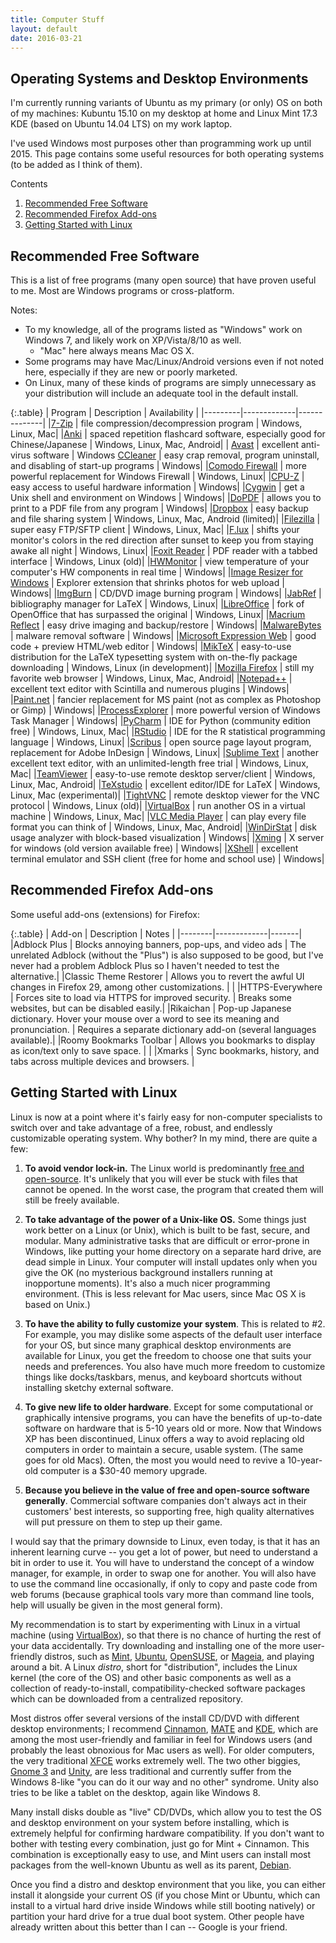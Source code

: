 ```yaml
---
title: Computer Stuff
layout: default
date: 2016-03-21
---
```


## Operating Systems and Desktop Environments

I'm currently running variants of Ubuntu as my primary (or only) OS on both of my machines: Kubuntu 15.10 on my desktop at home and Linux Mint 17.3 KDE (based on Ubuntu 14.04 LTS) on my work laptop.

I've used Windows most purposes other than programming work up until 2015.
This page contains some useful resources for both operating systems (to be added as I think of them).

Contents

1. [Recommended Free Software](#TOC-Recommended-Free-Software)
2. [Recommended Firefox Add-ons](#TOC-Recommended-Firefox-Add-ons)
3. [Getting Started with Linux](#TOC-Getting-Started-with-Linux)


## Recommended Free Software

This is a list of free programs (many open source) that have proven
useful to me. Most are Windows programs or cross-platform.

Notes:

- To my knowledge, all of the programs listed as "Windows" work on
 Windows 7, and likely work on XP/Vista/8/10 as well.
  - "Mac" here always means Mac OS X.
- Some programs may have Mac/Linux/Android versions even if not noted
 here, especially if they are new or poorly marketed.
- On Linux, many of these kinds of programs are simply unnecessary as
 your distribution will include an adequate tool in the default
 install.

{:.table}
| Program | Description | Availability |
|---------|-------------|--------------|
|[7-Zip](http://www.7-zip.org/) | file compression/decompression program | Windows, Linux, Mac|
|[Anki](http://ankisrs.net/) | spaced repetition flashcard software, especially good for Chinese/Japanese | Windows, Linux, Mac, Android|
| [Avast](http://www.avast.com/) | excellent anti-virus software | Windows
[CCleaner](https://www.piriform.com/ccleaner) | easy crap removal, program uninstall, and disabling of start-up programs | Windows|
|[Comodo Firewall](http://www.comodo.com/home/internet-security/firewall.php) | more powerful replacement for Windows Firewall | Windows, Linux|
|[CPU-Z](http://www.cpuid.com/softwares/cpu-z.html) | easy access to useful hardware information | Windows|
|[Cygwin](http://www.cygwin.com/) | get a Unix shell and environment on Windows | Windows|
|[DoPDF](http://www.dopdf.com/) | allows you to print to a PDF file from any program | Windows|
|[Dropbox](http://www.dropbox.com) | easy backup and file sharing system | Windows, Linux, Mac, Android (limited)|
|[Filezilla](https://filezilla-project.org/) | super easy FTP/SFTP client | Windows, Linux, Mac|
|[F.lux](https://justgetflux.com/) | shifts your monitor's colors in the red direction after sunset to keep you from staying awake all night | Windows, Linux|
|[Foxit Reader](http://www.foxitsoftware.com/Secure_PDF_Reader/) | PDF reader with a tabbed interface | Windows, Linux (old)|
|[HWMonitor](http://www.cpuid.com/softwares/hwmonitor.html) | view temperature of your computer's HW components in real time | Windows|
|[Image Resizer for Windows](https://imageresizer.codeplex.com/) | Explorer extension that shrinks photos for web upload | Windows|
|[ImgBurn](http://www.imgburn.com/) | CD/DVD image burning program | Windows|
|[JabRef](http://jabref.sourceforge.net/) | bibliography manager for LaTeX | Windows, Linux|
|[LibreOffice](http://www.libreoffice.org/) | fork of OpenOffice that has surpassed the original | Windows, Linux|
|[Macrium Reflect](http://www.macrium.com/reflectfree.aspx) | easy drive imaging and backup/restore | Windows|
|[MalwareBytes](https://www.malwarebytes.org/) | malware removal software | Windows|
|[Microsoft Expression Web](https://www.microsoft.com/en-us/download/details.aspx?id=36179) | good code + preview HTML/web editor | Windows|
|[MikTeX](http://miktex.org/) | easy-to-use distribution for the LaTeX typesetting system with on-the-fly package downloading | Windows, Linux (in development)|
|[Mozilla Firefox](http://www.mozilla.org) | still my favorite web browser | Windows, Linux, Mac, Android|
|[Notepad++](http://notepad-plus-plus.org/) | excellent text editor with Scintilla and numerous plugins | Windows|
|[Paint.net](http://www.getpaint.net/) | fancier replacement for MS paint (not as complex as Photoshop or Gimp) | Windows|
|[ProcessExplorer](https://technet.microsoft.com/en-us/sysinternals/bb896653.aspx) | more powerful version of Windows Task Manager | Windows|
|[PyCharm](http://www.jetbrains.com/pycharm) | IDE for Python (community edition free) | Windows, Linux, Mac|
|[RStudio](https://technet.microsoft.com/en-us/sysinternals/bb896653.aspx) | IDE for the R statistical programming language | Windows, Linux|
|[Scribus](http://www.scribus.net/) | open source page layout program, replacement for Adobe InDesign | Windows, Linux|
|[Sublime Text](http://www.sublimetext.com/) | another excellent text editor, with an unlimited-length free trial | Windows, Linux, Mac|
|[TeamViewer](http://www.teamviewer.com) | easy-to-use remote desktop server/client | Windows, Linux, Mac, Android|
|[TeXstudio](http://texstudio.sourceforge.net/) | excellent editor/IDE for LaTeX | Windows, Linux, Mac (experimental)|
|[TightVNC](http://www.tightvnc.com/) | remote desktop viewer for the VNC protocol | Windows, Linux (old)|
|[VirtualBox](https://www.virtualbox.org/) | run another OS in a virtual machine | Windows, Linux, Mac|
|[VLC Media Player](http://www.videolan.org/vlc/) | can play every file format you can think of | Windows, Linux, Mac, Android|
|[WinDirStat](https://windirstat.info/) | disk usage analyzer with block-based visualization | Windows|
|[Xming](http://www.straightrunning.com/XmingNotes/) | X server for windows (old version available free) | Windows|
|[XShell](http://www.netsarang.com/products/xsh_overview.html) | excellent terminal emulator and SSH client (free for home and school use) | Windows|


Recommended Firefox Add-ons
---------------------------

Some useful add-ons (extensions) for Firefox:

{:.table}
| Add-on | Description | Notes |
|--------|-------------|-------|
|Adblock Plus | Blocks annoying banners, pop-ups, and video ads | The unrelated Adblock (without the "Plus") is also supposed to be good, but I've never had a problem Adblock Plus so I haven't needed to test the alternative.|
|Classic Theme Restorer | Allows you to revert the awful UI changes in Firefox 29, among other customizations. | |
|HTTPS-Everywhere | Forces site to load via HTTPS for improved security. | Breaks some websites, but can be disabled easily.|
|Rikaichan | Pop-up Japanese dictionary. Hover your mouse over a word to see its meaning and pronunciation. | Requires a separate dictionary add-on (several languages available).|
|Roomy Bookmarks Toolbar | Allows you bookmarks to display as icon/text only to save space. | |
|Xmarks | Sync bookmarks, history, and tabs across multiple devices and browsers. | 


## Getting Started with Linux

Linux is now at a point where it's fairly easy for non-computer
specialists to switch over and take advantage of a free, robust, and
endlessly customizable operating system. Why bother? In my mind, there
are quite a few:

1. **To avoid vendor lock-in.** The Linux world is predominantly [free
 and
 open-source](http://en.wikipedia.org/wiki/Free_and_open-source_software).
 It's unlikely that you will ever be stuck with files that cannot be
 opened. In the worst case, the program that created them will still
 be freely available.

2. **To take advantage of the power of a Unix-like OS.** Some things
 just work better on a Linux (or Unix), which is built to be fast,
 secure, and modular. Many administrative tasks that are difficult or
 error-prone in Windows, like putting your home directory on a
 separate hard drive, are dead simple in Linux. Your computer will
 install updates only when you give the OK (no mysterious background
 installers running at inopportune moments). It's also a much nicer
 programming environment. (This is less relevant for Mac users, since
 Mac OS X is based on Unix.)
3. **To have the ability to fully customize your system**. This is
 related to \#2. For example, you may dislike some aspects of the
 default user interface for your OS, but since many graphical desktop
 environments are available for Linux, you get the freedom to choose
 one that suits your needs and preferences. You also have much more
 freedom to customize things like docks/taskbars, menus, and keyboard
 shortcuts without installing sketchy external software.

4. **To give new life to older hardware**. Except for some
 computational or graphically intensive programs, you can have the
 benefits of up-to-date software on hardware that is 5-10 years old
 or more. Now that Windows XP has been discontinued, Linux offers a
 way to avoid replacing old computers in order to maintain a secure,
 usable system. (The same goes for old Macs). Often, the most you
 would need to revive a 10-year-old computer is a \$30-40 memory
 upgrade.
5. **Because you believe in the value of free and open-source software
 generally**. Commercial software companies don't always act in their
 customers' best interests, so supporting free, high quality
 alternatives will put pressure on them to step up their game.

I would say that the primary downside to Linux, even today, is that it
has an inherent learning curve -- you get a lot of power, but need to
understand a bit in order to use it. You will have to understand the
concept of a window manager, for example, in order to swap one for
another. You will also have to use the command line occasionally, if
only to copy and paste code from web forums (because graphical tools
vary more than command line tools, help will usually be given in the
most general form).


My recommendation is to start by experimenting with Linux in a virtual
machine (using [VirtualBox](https://www.virtualbox.org/)), so that there
is no chance of hurting the rest of your data accidentally. Try
downloading and installing one of the more user-friendly distros, such
as [Mint](http://www.linuxmint.com/), [Ubuntu](http://www.ubuntu.com/),
[OpenSUSE](http://www.opensuse.org/), or
[Mageia](https://www.mageia.org/en/), and playing around a bit. A Linux
*distro*, short for "distribution", includes the Linux kernel (the core
of the OS) and other basic components as well as a collection of
ready-to-install, compatibility-checked software packages which can be
downloaded from a centralized repository.


Most distros offer several versions of the install CD/DVD with different
desktop environments; I recommend
[Cinnamon](http://cinnamon.linuxmint.com/),
[MATE](http://mate-desktop.org/) and [KDE](http://kde.org/), which are
among the most user-friendly and familiar in feel for Windows users (and
probably the least obnoxious for Mac users as well). For older
computers, the very traditional [XFCE](http://xfce.org/) works extremely
well. The two other biggies, [Gnome 3](http://www.gnome.org/gnome-3/)
and [Unity](https://unity.ubuntu.com/), are less traditional and
currently suffer from the Windows 8-like "you can do it our way and no
other" syndrome. Unity also tries to be like a tablet on the desktop,
again like Windows 8.

Many install disks double as "live" CD/DVDs, which allow you to test the
OS and desktop environment on your system before installing, which is
extremely helpful for confirming hardware compatibility. If you don't
want to bother with testing every combination, just go for Mint +
Cinnamon. This combination is exceptionally easy to use, and Mint users
can install most packages from the well-known Ubuntu as well as its
parent, [Debian](http://www.debian.org/).


Once you find a distro and desktop environment that you like, you can
either install it alongside your current OS (if you chose Mint or
Ubuntu, which can install to a virtual hard drive inside Windows while
still booting natively) or partition your hard drive for a true dual
boot system. Other people have already written about this better than I
can -- Google is your friend.